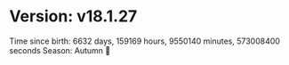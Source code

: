 # Version: v18.1.27
Time since birth: 6632 days, 159169 hours, 9550140 minutes, 573008400 seconds
Season: Autumn 🍁
